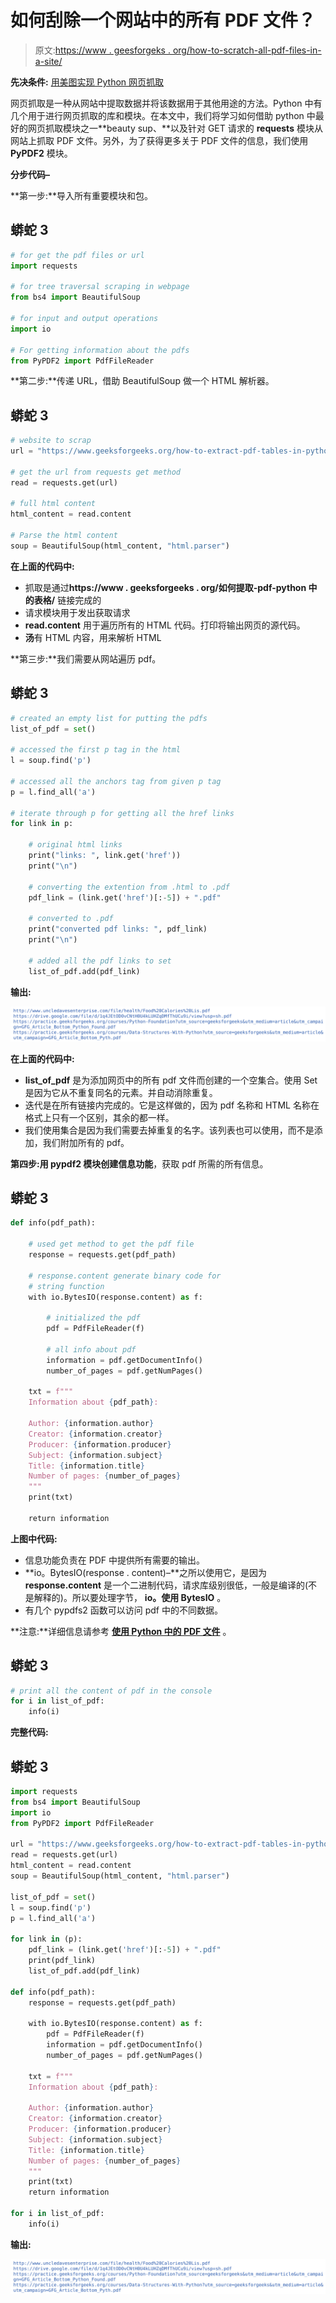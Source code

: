 # 如何刮除一个网站中的所有 PDF 文件？

> 原文:[https://www . geesforgeks . org/how-to-scratch-all-pdf-files-in-a-site/](https://www.geeksforgeeks.org/how-to-scrape-all-pdf-files-in-a-website/)

**先决条件:** [用美图实现 Python 网页抓取](https://www.geeksforgeeks.org/implementing-web-scraping-python-beautiful-soup/)

网页抓取是一种从网站中提取数据并将该数据用于其他用途的方法。Python 中有几个用于进行网页抓取的库和模块。在本文中，我们将学习如何借助 python 中最好的网页抓取模块之一**beauty sup、**以及针对 GET 请求的 **requests** 模块从网站上抓取 PDF 文件。另外，为了获得更多关于 PDF 文件的信息，我们使用 **PyPDF2** 模块。

**分步代码–**

**第一步:**导入所有重要模块和包。

## 蟒蛇 3

```py
# for get the pdf files or url
import requests

# for tree traversal scraping in webpage
from bs4 import BeautifulSoup

# for input and output operations
import io

# For getting information about the pdfs
from PyPDF2 import PdfFileReader
```

**第二步:**传递 URL，借助 BeautifulSoup 做一个 HTML 解析器。

## 蟒蛇 3

```py
# website to scrap
url = "https://www.geeksforgeeks.org/how-to-extract-pdf-tables-in-python/"

# get the url from requests get method
read = requests.get(url)

# full html content
html_content = read.content

# Parse the html content
soup = BeautifulSoup(html_content, "html.parser")
```

**在上面的代码中:**

*   抓取是通过**https://www . geeksforgeeks . org/如何提取-pdf-python 中的表格/** 链接完成的
*   请求模块用于发出获取请求
*   **read.content** 用于遍历所有的 HTML 代码。打印将输出网页的源代码。
*   **汤**有 HTML 内容，用来解析 HTML

**第三步:**我们需要从网站遍历 pdf。

## 蟒蛇 3

```py
# created an empty list for putting the pdfs
list_of_pdf = set()

# accessed the first p tag in the html
l = soup.find('p')

# accessed all the anchors tag from given p tag
p = l.find_all('a')

# iterate through p for getting all the href links
for link in p:

    # original html links
    print("links: ", link.get('href'))
    print("\n")

    # converting the extention from .html to .pdf
    pdf_link = (link.get('href')[:-5]) + ".pdf"

    # converted to .pdf
    print("converted pdf links: ", pdf_link)
    print("\n")

    # added all the pdf links to set
    list_of_pdf.add(pdf_link)
```

**输出:**

![](img/3011dad81a3707fd269488a28a354cb7.png)

**在上面的代码中:**

*   **list_of_pdf** 是为添加网页中的所有 pdf 文件而创建的一个空集合。使用 Set 是因为它从不重复同名的元素。并自动消除重复。
*   迭代是在所有链接内完成的。它是这样做的，因为 pdf 名称和 HTML 名称在格式上只有一个区别，其余的都一样。
*   我们使用集合是因为我们需要去掉重复的名字。该列表也可以使用，而不是添加，我们附加所有的 pdf。

**第四步:**用 pypdf2 模块创建**信息功能**，获取 pdf 所需的所有信息。

## 蟒蛇 3

```py
def info(pdf_path):

    # used get method to get the pdf file
    response = requests.get(pdf_path)

    # response.content generate binary code for
    # string function
    with io.BytesIO(response.content) as f:

        # initialized the pdf
        pdf = PdfFileReader(f)

        # all info about pdf
        information = pdf.getDocumentInfo()
        number_of_pages = pdf.getNumPages()

    txt = f"""
    Information about {pdf_path}:

    Author: {information.author}
    Creator: {information.creator}
    Producer: {information.producer}
    Subject: {information.subject}
    Title: {information.title}
    Number of pages: {number_of_pages}
    """
    print(txt)

    return information
```

**上图中代码:**

*   信息功能负责在 PDF 中提供所有需要的输出。
*   **io。BytesIO(response . content)–**之所以使用它，是因为 **response.content** 是一个二进制代码，请求库级别很低，一般是编译的(不是解释的)。所以要处理字节， **io。使用 BytesIO** 。
*   有几个 pypdfs2 函数可以访问 pdf 中的不同数据。

**注意:**详细信息请参考 [**使用 Python 中的 PDF 文件**](https://www.geeksforgeeks.org/how-to-extract-pdf-tables-in-python/) 。

## 蟒蛇 3

```py
# print all the content of pdf in the console
for i in list_of_pdf:
    info(i)
```

**完整代码:**

## 蟒蛇 3

```py
import requests
from bs4 import BeautifulSoup
import io
from PyPDF2 import PdfFileReader

url = "https://www.geeksforgeeks.org/how-to-extract-pdf-tables-in-python/"
read = requests.get(url)
html_content = read.content
soup = BeautifulSoup(html_content, "html.parser")

list_of_pdf = set()
l = soup.find('p')
p = l.find_all('a')

for link in (p):
    pdf_link = (link.get('href')[:-5]) + ".pdf"
    print(pdf_link)
    list_of_pdf.add(pdf_link)

def info(pdf_path):
    response = requests.get(pdf_path)

    with io.BytesIO(response.content) as f:
        pdf = PdfFileReader(f)
        information = pdf.getDocumentInfo()
        number_of_pages = pdf.getNumPages()

    txt = f"""
    Information about {pdf_path}:

    Author: {information.author}
    Creator: {information.creator}
    Producer: {information.producer}
    Subject: {information.subject}
    Title: {information.title}
    Number of pages: {number_of_pages}
    """
    print(txt)
    return information

for i in list_of_pdf:
    info(i)
```

**输出:**

![](img/3011dad81a3707fd269488a28a354cb7.png)